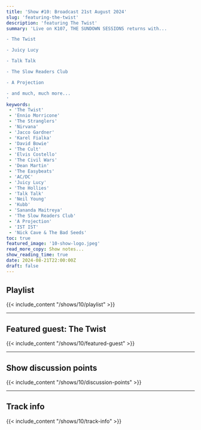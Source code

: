 ```yaml
---
title: 'Show #10: Broadcast 21st August 2024'
slug: 'featuring-the-twist'
description: 'featuring The Twist'
summary: 'Live on K107, THE SUNDOWN SESSIONS returns with...

- The Twist

- Juicy Lucy

- Talk Talk

- The Slow Readers Club

- A Projection

- and much, much more...
'
keywords:
 - 'The Twist'
 - 'Ennio Morricone'
 - 'The Stranglers'
 - 'Nirvana'
 - 'Jacco Gardner'
 - 'Karel Fialka'
 - 'David Bowie'
 - 'The Cult'
 - 'Elvis Costello'
 - 'The Civil Wars'
 - 'Dean Martin'
 - 'The Easybeats'
 - 'AC/DC'
 - 'Juicy Lucy'
 - 'The Hollies'
 - 'Talk Talk'
 - 'Neil Young'
 - 'Kubb'
 - 'Sananda Maitreya'
 - 'The Slow Readers Club'
 - 'A Projection'
 - 'IST IST'
 - 'Nick Cave & The Bad Seeds'
toc: true
featured_image: '10-show-logo.jpeg'
read_more_copy: Show notes...
show_reading_time: true
date: 2024-08-21T22:00:00Z
draft: false
---
```


## Playlist
{{< include_content "/shows/10/playlist" >}}

---

## Featured guest: The Twist
{{< include_content "/shows/10/featured-guest" >}}

---

## Show discussion points
{{< include_content "/shows/10/discussion-points" >}}

---

## Track info
{{< include_content "/shows/10/track-info" >}}
